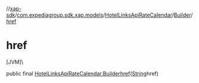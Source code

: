//[xap-sdk](../../../../index.md)/[com.expediagroup.sdk.xap.models](../../index.md)/[HotelLinksApiRateCalendar](../index.md)/[Builder](index.md)/[href](href.md)

# href

[JVM]\

public final [HotelLinksApiRateCalendar.Builder](index.md)[href](href.md)([String](https://docs.oracle.com/javase/8/docs/api/java/lang/String.html)href)
